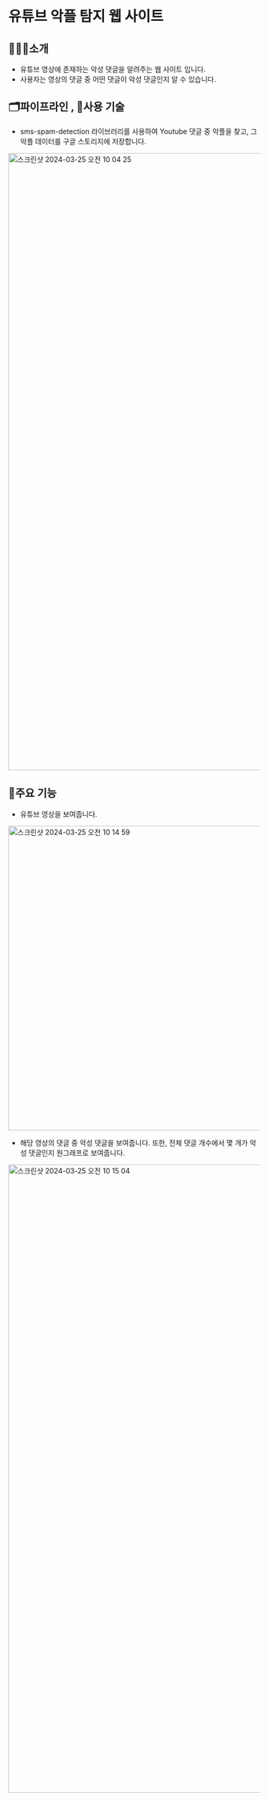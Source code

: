 # 유튜브 악플 탐지 웹 사이트

## 🧑🏻‍💻소개
- 유튜브 영상에 존재하는 악성 댓글을 알려주는 웹 사이트 입니다.
- 사용자는 영상의 댓글 중 어떤 댓글이 악성 댓글인지 알 수 있습니다.
  </br>

## 🗂파이프라인 , 🔧사용 기술
- sms-spam-detection 라이브러리를 사용하여 Youtube 댓글 중 악플을 찾고, 그 악플 데이터를 구글 스토리지에 저장합니다.
<img width="1232" alt="스크린샷 2024-03-25 오전 10 04 25" src="https://github.com/jaeyo03/Youtube-Comment-Filtering/assets/137462767/5110a5f2-b8e7-42bb-9a15-1012d8b67082">

## 🎉주요 기능
- 유튜브 영상을 보여줍니다.
<img width="608" alt="스크린샷 2024-03-25 오전 10 14 59" src="https://github.com/jaeyo03/Youtube-Comment-Filtering/assets/137462767/12e2a83f-71eb-41ed-81f4-fd9110e622f2">

- 해당 영상의 댓글 중 악성 댓글을 보여줍니다. 또한, 전체 댓글 개수에서 몇 개가 악성 댓글인지 원그래프로 보여줍니다.
<img width="1254" alt="스크린샷 2024-03-25 오전 10 15 04" src="https://github.com/jaeyo03/Youtube-Comment-Filtering/assets/137462767/ff6ac917-16c0-4ce2-a06b-de29b71ded56">







